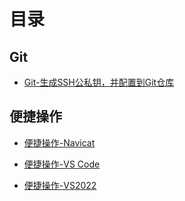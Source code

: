# 目录



## Git

- [Git-生成SSH公私钥，并配置到Git仓库](./Git-生成SSH公私钥，并配置到Git仓库.md)



## 便捷操作

- [便捷操作-Navicat](./便捷操作-Navicat.md)

- [便捷操作-VS Code](./便捷操作-VSCode.md)

- [便捷操作-VS2022](./便捷操作-VS2022.md)

